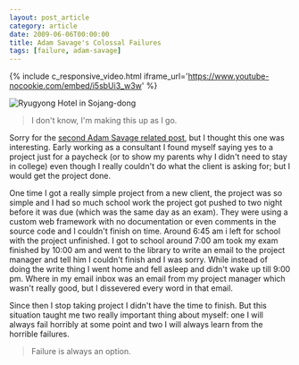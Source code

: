 ```yaml
---
layout: post_article
category: article
date: 2009-06-06T00:00:00
title: Adam Savage's Colossal Failures
tags: [failure, adam-savage]
---
```


{% include c_responsive_video.html iframe_url='https://www.youtube-nocookie.com/embed/i5sbUi3_w3w' %}

![Ryugyong Hotel in Sojang-dong](http://farm1.static.flickr.com/39/124606654_514edf5f4e_o.jpg)

> I don't know, I'm making this up as I go.

Sorry for the [second Adam Savage related post](/2009/154/obsessions/ "Adam Savage's Obsessions"), but I thought this one was interesting. Early working as a consultant I found myself saying yes to a project just for a paycheck (or to show my parents why I didn't need to stay in college) even though I really couldn't do what the client is asking for; but I would get the project done.

One time I got a really simple project from a new client, the project was so simple and I had so much school work the project got pushed to two night before it was due (which was the same day as an exam). They were using a custom web framework with no documentation or even comments in the source code and I couldn't finish on time. Around 6:45 am i left for school with the project unfinished. I got to school around 7:00 am took my exam finished by 10:00 am and went to the library to write an email to the project manager and tell him I couldn't finish and I was sorry. While instead of doing the write thing I went home and fell asleep and didn't wake up till 9:00 pm. Where in my email inbox was an email from my project manager which wasn't really good, but I dissevered every word in that email.

Since then I stop taking project I didn't have the time to finish. But this situation taught me two really important thing about myself: one I will always fail horribly at some point and two I will always learn from the horrible failures.

> Failure is always an option.
